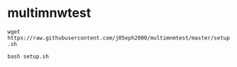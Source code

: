# multimnwtest
`wget https://raw.githubusercontent.com/j05eph2000/multimnmtest/master/setup.sh`

`bash setup.sh
`
